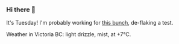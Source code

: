 ### Hi there :wave:

It's Tuesday! I'm probably working for [this bunch](https://github.com/kohofinancial), de-flaking a test.

Weather in Victoria BC: light drizzle, mist, at +7°C.
